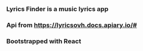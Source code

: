 ### Lyrics Finder is a music lyrics app
### Api from https://lyricsovh.docs.apiary.io/#
### Bootstrapped with React
